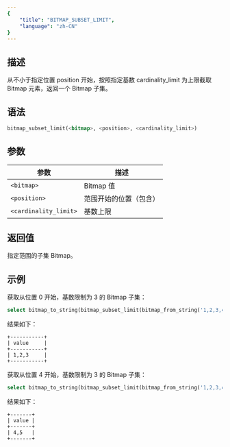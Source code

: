 ```yaml
---
{
    "title": "BITMAP_SUBSET_LIMIT",
    "language": "zh-CN"
}
---
```


## 描述

从不小于指定位置 position 开始，按照指定基数 cardinality_limit 为上限截取 Bitmap 元素，返回一个 Bitmap 子集。

## 语法

```sql
bitmap_subset_limit(<bitmap>, <position>, <cardinality_limit>)
```

## 参数

| 参数                    | 描述          |
|-----------------------|-------------|
| `<bitmap>`            | Bitmap 值    |
| `<position>`          | 范围开始的位置（包含） |
| `<cardinality_limit>` | 基数上限        |

## 返回值

指定范围的子集 Bitmap。

## 示例

获取从位置 0 开始，基数限制为 3 的 Bitmap 子集：

```sql
select bitmap_to_string(bitmap_subset_limit(bitmap_from_string('1,2,3,4,5'), 0, 3)) value;
```

结果如下：

```text
+-----------+
| value     |
+-----------+
| 1,2,3     |
+-----------+
```

获取从位置 4 开始，基数限制为 3 的 Bitmap 子集：

```sql
select bitmap_to_string(bitmap_subset_limit(bitmap_from_string('1,2,3,4,5'), 4, 3)) value;
```

结果如下：

```text
+-------+
| value |
+-------+
| 4,5   |
+-------+
```
